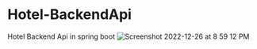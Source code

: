 # Hotel-BackendApi
Hotel Backend Api  in spring boot
![Screenshot 2022-12-26 at 8 59 12 PM](https://user-images.githubusercontent.com/67068290/209564204-d58ee0a2-d9af-4dd0-8a6f-838113a44ba1.png)
